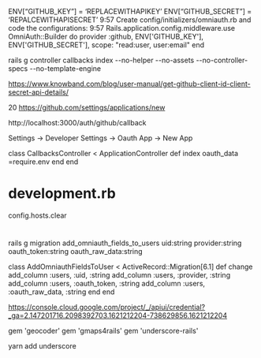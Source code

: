 ENV[“GITHUB_KEY”] = ‘REPLACEWITHAPIKEY’
ENV[“GITHUB_SECRET”] = ‘REPALCEWITHAPISECRET’
9:57
Create config/initializers/omniauth.rb and code the configurations:
9:57
Rails.application.config.middleware.use OmniAuth::Builder do
    provider :github, ENV['GITHUB_KEY'], ENV['GITHUB_SECRET'], scope: "read:user, user:email"
end

rails g controller callbacks index --no-helper --no-assets --no-controller-specs --no-template-engine


https://www.knowband.com/blog/user-manual/get-github-client-id-client-secret-api-details/

20
https://github.com/settings/applications/new


http://localhost:3000/auth/github/callback

Settings -> Developer Settings -> Oauth App -> New App


class CallbacksController < ApplicationController
  def index
    oauth_data =require.env
  end
end


# development.rb


config.hosts.clear 


#
rails g migration add_omniauth_fields_to_users uid:string provider:string oauth_token:string oauth_raw_data:string



class AddOmniauthFieldsToUser < ActiveRecord::Migration[6.1]
  def change
    add_column :users, :uid, :string
    add_column :users, :provider, :string
    add_column :users, :oauth_token, :string
    add_column :users, :oauth_raw_data, :string
  end
end


https://console.cloud.google.com/project/_/apiui/credential?_ga=2.147201716.2098392703.1621212204-738629856.1621212204


gem 'geocoder'
gem 'gmaps4rails'
gem 'underscore-rails'

yarn add underscore

